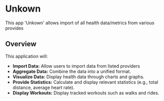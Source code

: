 # Unkown
This app 'Unkown' allows import of all health data/metrics from various provides

## Overview

This application will:

* **Import Data:** Allow users to import data from listed providers
* **Aggregate Data:** Combine the data into a unified format.
* **Visualize Data:** Display health data through charts and graphs.
* **Provide Statistics:** Calculate and display relevant statistics (e.g., total distance, average heart rate).
* **Display Workouts:** Display tracked workouts such as walks and rides.
